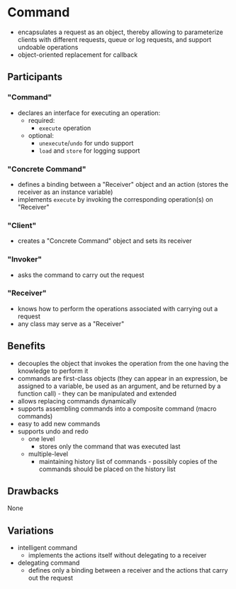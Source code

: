 # Command
* encapsulates a request as an object, thereby allowing to parameterize clients with
  different requests, queue or log requests, and support undoable operations
* object-oriented replacement for callback
  
## Participants
### "Command"
* declares an interface for executing an operation: 
  * required:
    * `execute` operation
  * optional:
    * `unexecute`/`undo` for undo support
    * `load` and `store` for logging support

### "Concrete Command"
* defines a binding between a "Receiver" object and an action
  (stores the receiver as an instance variable)
* implements `execute` by invoking the corresponding operation(s) on "Receiver"

### "Client"
* creates a "Concrete Command" object and sets its receiver

### "Invoker"
* asks the command to carry out the request

### "Receiver"
* knows how to perform the operations associated with carrying out a request
* any class may serve as a "Receiver"

## Benefits
* decouples the object that invokes the operation 
  from the one having the knowledge to perform it
* commands are first-class objects (they can appear in an expression, be assigned to a variable, be used as an argument,
  and be returned by a function call) - they can be manipulated and extended
* allows replacing commands dynamically
* supports assembling commands into a composite command (macro commands)
* easy to add new commands
* supports undo and redo
  * one level 
    * stores only the command that was executed last
  * multiple-level
    * maintaining history list of commands - possibly copies of the commands should be placed on the history list 

## Drawbacks
None

## Variations
* intelligent command
  * implements the actions itself without delegating to a receiver
* delegating command
  * defines only a binding between a receiver and the actions that carry out the request